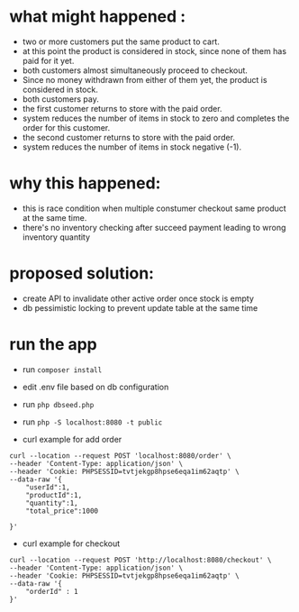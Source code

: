 # what might happened :
 - two or more customers put the same product to cart. 
 - at this point the product is considered in stock, since none of them has paid for it yet.
 - both customers almost simultaneously proceed to checkout. 
 - Since no money withdrawn from either of them yet, the product is considered in stock.
 - both customers pay.
 - the first customer returns to store with the paid order. 
 - system reduces the number of items in stock to zero and completes the order for this customer.
 - the second customer returns to store with the paid order. 
 - system reduces the number of items in stock negative (-1).

# why this happened:
 - this is race condition when multiple constumer checkout same product at the same time.
 - there's no inventory checking after succeed payment leading to wrong inventory quantity

# proposed solution:
- create API to invalidate other active order once stock is empty
- db pessimistic locking to prevent update table at the same time

# run the app
- run `composer install`
- edit .env file based on db configuration
- run `php dbseed.php`
- run `php -S localhost:8080 -t public`

- curl example for add order
```
curl --location --request POST 'localhost:8080/order' \
--header 'Content-Type: application/json' \
--header 'Cookie: PHPSESSID=tvtjekgp8hpse6eqa1im62aqtp' \
--data-raw '{
    "userId":1,
    "productId":1,
    "quantity":1,
    "total_price":1000
  
}'
```
- curl example for checkout
```
curl --location --request POST 'http://localhost:8080/checkout' \
--header 'Content-Type: application/json' \
--header 'Cookie: PHPSESSID=tvtjekgp8hpse6eqa1im62aqtp' \
--data-raw '{
    "orderId" : 1
}'
```